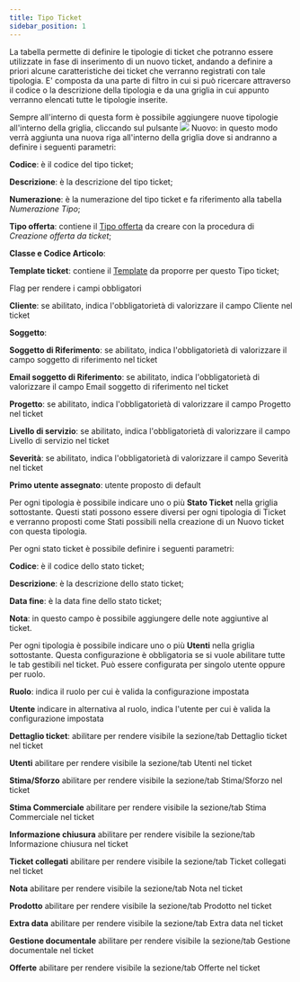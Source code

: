 ```yaml
---
title: Tipo Ticket
sidebar_position: 1
---
```


La tabella permette di definire le tipologie di ticket che potranno essere utilizzate in fase di inserimento di un nuovo ticket, andando a definire a priori alcune caratteristiche dei ticket che verranno registrati con tale tipologia.
E' composta da una parte di filtro in cui si può ricercare attraverso il codice o la descrizione della tipologia e da una griglia in cui appunto verranno elencati tutte le tipologie inserite.

Sempre all'interno di questa form è possibile aggiungere nuove tipologie all'interno della griglia, cliccando sul pulsante ![](/img/neutral/common/new.png) Nuovo: in questo modo verrà aggiunta una nuova riga all'interno della griglia dove si andranno a definire i seguenti parametri:

**Codice**: è il codice del tipo ticket;

**Descrizione**: è la descrizione del tipo ticket;

**Numerazione**: è la numerazione del tipo ticket e fa riferimento alla tabella *Numerazione Tipo*;

**Tipo offerta**: contiene il [Tipo offerta](/docs/configurations/tables/sales/sales-offer-type) da creare con la procedura di *Creazione offerta da ticket*;

**Classe e Codice Articolo**: 

**Template ticket**: contiene il [Template](/docs/configurations/tables/crm/tickets/template-ticket) da proporre per questo Tipo ticket;   


Flag per rendere i campi obbligatori

**Cliente**: se abilitato, indica l'obbligatorietà di valorizzare il campo Cliente nel ticket

**Soggetto**: 

**Soggetto di Riferimento**: se abilitato, indica l'obbligatorietà di valorizzare il campo soggetto di riferimento nel ticket

**Email soggetto di Riferimento**: se abilitato, indica l'obbligatorietà di valorizzare il campo Email soggetto di riferimento nel ticket

**Progetto**: se abilitato, indica l'obbligatorietà di valorizzare il campo Progetto nel ticket
 
**Livello di servizio**: se abilitato, indica l'obbligatorietà di valorizzare il campo Livello di servizio nel ticket

**Severità**: se abilitato, indica l'obbligatorietà di valorizzare il campo Severità nel ticket

**Primo utente assegnato**: utente proposto di default 

Per ogni tipologia è possibile indicare uno o più **Stato Ticket** nella griglia sottostante. Questi stati possono essere diversi per ogni tipologia di Ticket e verranno proposti come Stati possibili nella creazione di un Nuovo ticket con questa tipologia.   

Per ogni stato ticket è possibile definire i seguenti parametri:

**Codice**: è il codice dello stato ticket;

**Descrizione**: è la descrizione dello stato ticket;

**Data fine**: è la data fine dello stato ticket;

**Nota**: in questo campo è possibile aggiungere delle note aggiuntive al ticket.


Per ogni tipologia è possibile indicare uno o più **Utenti** nella griglia sottostante. Questa configurazione è obbligatoria se si vuole abilitare tutte le tab gestibili nel ticket. Può essere configurata per singolo utente oppure per ruolo. 

**Ruolo**: indica il ruolo per cui è valida la configurazione impostata

**Utente** indicare in alternativa al ruolo, indica l'utente per cui è valida la configurazione impostata

**Dettaglio ticket**: abilitare per rendere visibile la sezione/tab Dettaglio ticket nel ticket

**Utenti** abilitare per rendere visibile la sezione/tab Utenti nel ticket

**Stima/Sforzo** abilitare per rendere visibile la sezione/tab Stima/Sforzo nel ticket

**Stima Commerciale** abilitare per rendere visibile la sezione/tab Stima Commerciale nel ticket

**Informazione chiusura** abilitare per rendere visibile la sezione/tab Informazione chiusura nel ticket

**Ticket collegati** abilitare per rendere visibile la sezione/tab Ticket collegati nel ticket

**Nota** abilitare per rendere visibile la sezione/tab Nota nel ticket

**Prodotto** abilitare per rendere visibile la sezione/tab Prodotto nel ticket

**Extra data** abilitare per rendere visibile la sezione/tab Extra data nel ticket
 
**Gestione documentale** abilitare per rendere visibile la sezione/tab Gestione documentale nel ticket

**Offerte** abilitare per rendere visibile la sezione/tab Offerte nel ticket